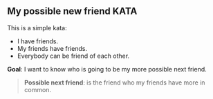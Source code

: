 My possible new friend KATA
------------

This is a simple kata:

  * I have friends.
  * My friends have friends.
  * Everybody can be friend of each other.

 **Goal**: I want to know who is going to be my more possible next friend.


 > **Possible next friend**: is the friend who my friends have more in common.